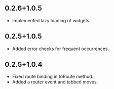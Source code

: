 ## 0.2.6+1.0.5

* Implemented lazy loading of widgets.

## 0.2.5+1.0.5

* Added error checks for frequent occurrences.

## 0.2.5+1.0.4

* Fixed route binding in toRoute method.
* Added a router event and tabbed moves.
